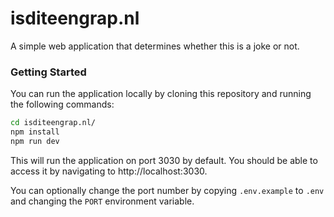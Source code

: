 # isditeengrap.nl

A simple web application that determines whether this is a joke or not.

### Getting Started

You can run the application locally by cloning this repository and running the following commands:
```sh
cd isditeengrap.nl/
npm install
npm run dev
```
This will run the application on port 3030 by default. You should be able to access it by navigating to http://localhost:3030.

You can optionally change the port number by copying `.env.example` to `.env` and changing the `PORT` environment variable.

